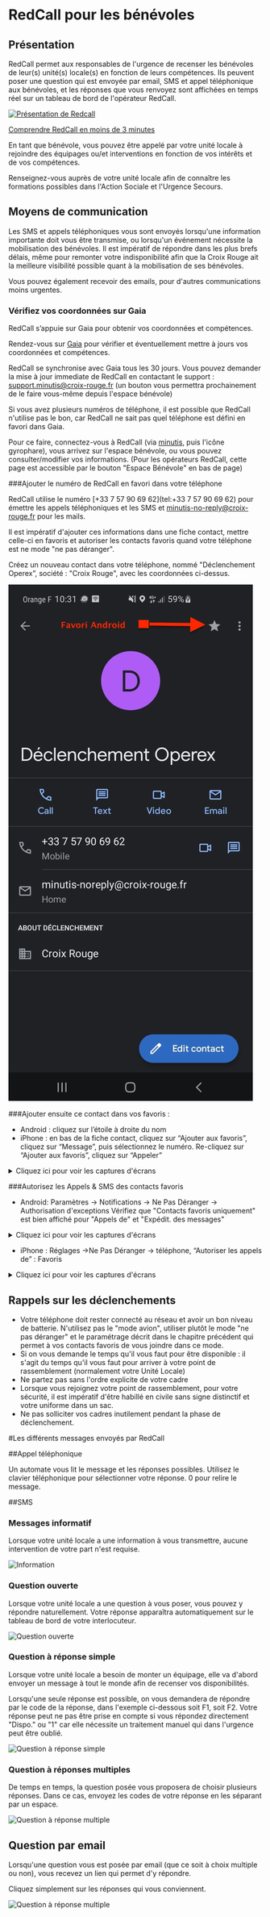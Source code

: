 # RedCall pour les bénévoles

## Présentation

RedCall permet aux responsables de l'urgence de recenser les bénévoles de leur(s) unité(s) locale(s) en fonction de leurs compétences. 
Ils peuvent poser une question qui est envoyée par email, SMS et appel téléphonique aux bénévoles, et les réponses que vous renvoyez sont affichées en temps réel sur un tableau de bord de l'opérateur RedCall.

[![Présentation de Redcall](https://img.youtube.com/vi/0g8YDprUqg8/0.jpg)](https://www.youtube.com/watch?v=0g8YDprUqg8)

[Comprendre RedCall en moins de 3 minutes](https://www.youtube.com/watch?v=0g8YDprUqg8)

En tant que bénévole, vous pouvez être appelé par votre unité locale à rejoindre des équipages ou/et interventions en fonction de vos intérêts et de vos compétences.

Renseignez-vous auprès de votre unité locale afin de connaître les formations possibles dans l'Action Sociale et l'Urgence Secours.

## Moyens de communication

Les SMS et appels téléphoniques vous sont envoyés lorsqu'une information importante doit vous être transmise, ou lorsqu'un événement nécessite la mobilisation des bénévoles.
Il est impératif de répondre dans les plus brefs délais, même pour remonter votre indisponibilité afin que la Croix Rouge ait la meilleure visibilité possible quant à la mobilisation de ses bénévoles.
 
Vous pouvez également recevoir des emails, pour d'autres communications moins urgentes.

### Vérifiez vos coordonnées sur Gaia

RedCall s’appuie sur Gaia pour obtenir vos coordonnées et compétences.

Rendez-vous sur [Gaia](https://gaia.croix-rouge.fr) pour vérifier et éventuellement mettre à jours vos coordonnées et compétences.

RedCall se synchronise avec Gaia tous les 30 jours. Vous pouvez demander la mise à jour immediate de RedCall en contactant le support : [support.minutis@croix-rouge.fr](support.minutis@croix-rouge.fr) (un bouton vous permettra prochainement de le faire vous-même depuis l'espace bénévole)

Si vous avez plusieurs numéros de téléphone, il est possible que RedCall n'utilise pas le bon, car RedCall ne sait pas quel téléphone est défini en favori dans Gaia.

Pour ce faire, connectez-vous à RedCall (via [minutis](https://minutis.croix-rouge.fr), puis l'icône gyrophare), vous arrivez sur l'espace bénévole, ou vous pouvez consulter/modifier vos informations.
(Pour les opérateurs RedCall, cette page est accessible par le bouton "Espace Bénévole" en bas de page)

###Ajouter le numéro de RedCall en favori dans votre téléphone

RedCall utilise le numéro [+33 7 57 90 69 62](tel:+33 7 57 90 69 62) pour émettre les appels téléphoniques et les SMS
et [minutis-no-reply@croix-rouge.fr](mailto:minutis-no-reply@croix-rouge.fr) pour les mails.

Il est impératif d'ajouter ces informations dans une fiche contact, mettre celle-ci en favoris et autoriser les contacts favoris quand votre téléphone est ne mode "ne pas déranger".

Créez un nouveau contact dans votre téléphone, nommé "Déclenchement Operex”, société : "Croix Rouge", avec les coordonnées ci-dessus.

![Fiche Contact RedCall](10-fiche-contact-redcall.jpg)

###Ajouter ensuite ce contact dans vos favoris :
 * Android : cliquez sur l’étoile à droite du nom
 * iPhone : en bas de la fiche contact, cliquez sur “Ajouter aux favoris”, cliquez sur “Message”, puis sélectionnez le numéro. Re-cliquez sur “Ajouter aux favoris”, cliquez sur “Appeler”

<details>
  <summary>Cliquez ici pour voir les captures d'écrans</summary>

![Ajout en Favori étape 1](10-iphone-add-favorite.jpg)   

![Ajout en Favori étape 2](10-iphone-add-favorite-sms.jpg)

</details>

###Autorisez les Appels & SMS des contacts favoris

 * Android: Paramètres -> Notifications -> Ne Pas Déranger -> Authorisation d'exceptions 
    Vérifiez que "Contacts favoris uniquement" est bien affiché pour "Appels de" et "Expédit. des messages"

<details>
  <summary>Cliquez ici pour voir les captures d'écrans</summary>

![Paramètres - iPhone - Ne Pas Déranger - 1](10-android-settings-1.jpg)

![Paramètres - iPhone - Ne Pas Déranger - 2](10-android-settings-2.jpg)

![Paramètres - iPhone - Ne Pas Déranger - 3](10-android-settings-3.jpg)

![Paramètres - iPhone - Ne Pas Déranger - 4](10-android-settings-4.jpg)

</details>

 * iPhone : Réglages ->Ne Pas Déranger -> téléphone, “Autoriser les appels de” : Favoris

<details>
  <summary>Cliquez ici pour voir les captures d'écrans</summary>

![Paramètres - iPhone - Ne Pas Déranger - 1](10-iphone-settings-1.jpg)

![Paramètres - iPhone - Ne Pas Déranger - 2](10-iphone-settings-2.jpg)

</details>

## Rappels sur les déclenchements

* Votre téléphone doit rester connecté au réseau et avoir un bon niveau de batterie. N'utilisez pas le "mode avion", utiliser plutôt le mode "ne pas déranger" et le paramétrage décrit dans le chapitre précédent qui permet à vos contacts favoris de vous joindre dans ce mode.
* Si on vous demande le temps qu'il vous faut pour être disponible : il s'agit du temps qu'il vous faut pour arriver à votre point de rassemblement (normalement votre Unité Locale)
* Ne partez pas sans l'ordre explicite de votre cadre
* Lorsque vous rejoignez votre point de rassemblement, pour votre sécurité, il est impératif d'être habillé en civile sans signe distinctif et votre uniforme dans un sac.
* Ne pas solliciter vos cadres inutilement pendant la phase de déclenchement.

#Les différents messages envoyés par RedCall

##Appel téléphonique

Un automate vous lit le message et les réponses possibles.
Utilisez le clavier téléphonique pour sélectionner votre réponse. 0 pour relire le message.

##SMS

### Messages informatif

Lorsque votre unité locale a une information à vous transmettre, aucune intervention de votre part n'est requise.

![Information](10-sms-info.png)

### Question ouverte

Lorsque votre unité locale a une question à vous poser, vous pouvez y répondre naturellement. Votre réponse apparaîtra automatiquement sur le tableau de bord de votre interlocuteur.

![Question ouverte](10-sms-ouvert.png)

### Question à réponse simple

Lorsque votre unité locale a besoin de monter un équipage, elle va d'abord envoyer un message à tout le monde afin de recenser vos disponibilités. 

Lorsqu'une seule réponse est possible, on vous demandera de répondre par le code de la réponse, dans l'exemple ci-dessous soit F1, soit F2. Votre réponse peut ne pas être prise en compte si vous répondez directement "Dispo." ou "1" car elle nécessite un traitement manuel qui dans l'urgence peut être oublié.

![Question à réponse simple](10-sms-simple.png)

### Question à réponses multiples

De temps en temps, la question posée vous proposera de choisir plusieurs réponses. Dans ce cas, envoyez les codes de votre réponse en les séparant par un espace.

![Question à réponse multiple](10-sms-multi.png)

## Question par email

Lorsqu'une question vous est posée par email (que ce soit à choix multiple ou non), vous recevez un lien qui permet d'y répondre.

Cliquez simplement sur les réponses qui vous conviennent.

![Question à réponse multiple](10-email-multi.png)

